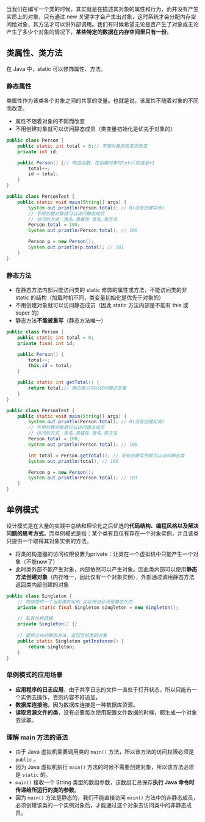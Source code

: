 当我们在编写一个类的时候，其实就是在描述其对象的属性和行为，而并没有产生实质上的对象，只有通过 new 关键字才会产生出对象，这时系统才会分配内存空间给对象，其方法才可以供外部调用。我们有时候希望无论是否产生了对象或无论产生了多少个对象的情况下，**某些特定的数据在内存空间里只有一份**。

## 类属性、类方法

在 Java 中，static 可以修饰属性、方法。

### 静态属性

类属性作为该类各个对象之间的共享的变量。也就是说，该属性不随着对象的不同而改变。

-  属性不随着对象的不同而改变
-  不用创建对象就可以访问静态成员（类变量初始化是优先于对象的）

```java
public class Person {
    public static int total = 0;// 不随对象的改变而改变
    private int id;

    public Person() {// 构造函数，在创建对象时total的值会+1
        total++;
        id = total;
    }
}
```

```java
public class PersonTest {
    public static void main(String[] args) {
        System.out.println(Person.total); // 0(没有创建实例)
        // 不用创建对象就可以访问静态成员
        // 访问的方式：类名.类属性 类名.类方法
        Person.total = 100;
        System.out.println(Person.total); // 100

        Person p = new Person();
        System.out.println(p.total); // 101 
    }
}
```

### 静态方法

-  在静态方法内部只能访问类的 static 修饰的属性或方法，不能访问类的非 static 的结构（加载时机不同，类变量初始化是优先于对象的）
-  不用创建对象就可以访问静态成员（因此 static 方法内部是不能有 this 或 super 的）
-  静态方法**不能被重写**（静态方法唯一）

```java
public class Person {
    public static int total = 0;
    private final int id;

    public Person() {
        total++;
        this.id = total;
    }

    public static int getTotal() {
        return total;// 静态类只可以访问静态变量
    }
}
```

```java
public class PersonTest {
    public static void main(String[] args) {
        System.out.println(Person.total); // 0(没有创建实例)
        // 不用创建对象就可以访问静态成员
        // 访问的方式：类名.类属性 类名.类方法
        Person.total = 100;
        System.out.println(Person.total); // 100

        int total = Person.getTotal(); // 没有创建实例就可以访问静态类
        System.out.println(total); // 100

        Person p = new Person();
        System.out.println(Person.total); // 101
    }
}
```

## 单例模式

设计模式是在大量的实践中总结和理论化之后优选的**代码结构、编程风格以及解决问题的思考方式**。而单例模式是指：某个类有且仅有存在一个对象实例，并且该类只提供一个取得其对象实例的方法。

-  将类的构造器的访问权限设置为private：让类在一个虚拟机中只能产生一个对象（不能new了）
-  此时类外部不能产生对象，内部依然可以产生对象。因此类内部可以使用**静态方法创建对象**（内存唯一，因此仅有一个对象实例），外部通过调用静态方法返回类内部创建的对象

```java
public class Singleton {
	// 内部提供一个当前类的实例 此实例也必须是静态化的
    private static final Singleton singleton = new Singleton();

    // 私有化构造器
    private Singleton() {}
    
	// 提供公共的静态方法，返回当前类的对象
    public static Singleton getInstance() {
        return singleton;
    }
}
```

### 单例模式的应用场景

-  **应用程序的日志应用**，由于共享日志的文件一直处于打开状态，所以只能有一个实例去操作，否则内容不好追加。
-  **数据库连接池**，因为数据库连接是一种数据库资源。
-  **读取资源文件的类**，没有必要每次使用配置文件数据的时候，都生成一个对象去读取。

### 理解 main 方法的语法

-  由于 Java 虚拟机需要调用类的 `main()` 方法，所以该方法的访问权限必须是 `public` 。
-  因为 Java 虚拟机执行 `main()` 方法的时候不需要创建对象，所以该方法必须是 `static` 的。
-  `main()` 接收一个 String 类型的数组参数，该数组汇总保存**执行 Java 命令时传递给所运行的类的参数**。
-  因为 `main()` 方法是静态的，我们不能直接访问 `main()` 方法中的非静态成员，必须创建该类的一个实例对象后，才能通过这个对象去访问类中的非静态成员。